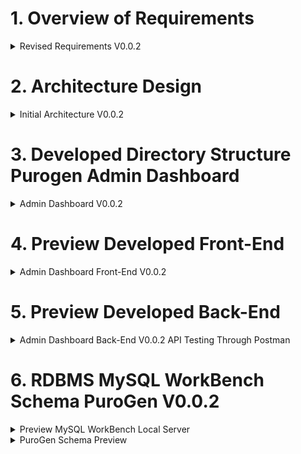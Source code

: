 # 1. Overview of Requirements
<details>
<summary>Revised Requirements V0.0.2 </summary>

## Purogen Project Briefing

### Overview
Purogen specializes in providing customers with specific machines equipped with PLC services. The company aims to enhance their offerings by sending machine data to the cloud and associating this data with specific customers and their workers through a robust web application.

### Hardware Integration
The project involves integrating machine data with cloud services, ensuring each machine's data is accurately associated with the correct customer and their workers. This integration is crucial for providing real-time data access and management capabilities through the web application.

<details>

<summary>Machine Data Parameters </summary>

***Following Parameters need to go to RDBMS at AWS Cloud***
- Customer ID
- Machine ID
- Machine Location
- Processes
- Recipe
- Weight
- Mass
- Strain
- Terpene Name
- Manufacturer Name
- Injection Volume
- Injections
- Operator
- Customer Name
- Chamber
- Temporary1
- Temporary2
- Temporary3
- Created At
- Updated At

</details>

## Web Application Functionality
The web application will provide the following functionalities:

- **Registration:**
  - Admins can register customers, machines, and workers.
- **Assignment:**
  - Admins can assign machines to customers and workers to specific machines.
- **Data Monitoring:**
  - Real-time machine data monitoring for admins, customers, and workers.
- **Access Control:**
  - Fine-grained access control managed by admins and customers.

## Dashboards

### 1. Admin Dashboard
The Admin Dashboard is exclusively accessible to Purogen administrators. This dashboard provides comprehensive control over the system, including:

- **Customer Management:**
  - Register new customers.
  - Edit or delete existing customer information.
- **Machine Management:**
  - Register new machines and assign them to customers.
  - Edit or delete machine information.
- **Worker Management:**
  - Register new workers and assign them to customers and specific machines.
  - Edit or delete worker information.
- **Data Monitoring:**
  - View machine data for all customers.
- **Access Control:**
  - Manage customer and worker access to their respective dashboards.

### 2. Customer Dashboard
The Customer Dashboard is designed for customer use, providing access to relevant information and control over their workers and machines:

- **Machine Overview:**
  - View the list of machines registered and assigned to them by the admin.
  - Monitor machine data in real-time.
- **Worker Overview:**
  - View the list of workers registered and assigned to them by the admin.
- **Worker Management:**
  - Assign or unassign workers to/from machines.
  - Edit or delete worker information.
- **Access Control:**
  - Manage worker access to their dashboards.

### 3. Worker Dashboard
The Worker Dashboard is tailored for individual workers, offering a focused view of their assigned machines:

- **Machine Data:**
  - Access and monitor data from machines assigned to them.
- **Personal Access:**
  - Only registered workers can access this dashboard.

By implementing these features, Purogen aims to enhance their service offerings, streamline machine data management, and improve overall customer satisfaction.
</details>

<!-- --------------------------------------------- -->

# 2. Architecture Design
<details>
<summary>Initial Architecture V0.0.2</summary>

## V0.0.1
![architecture0.0.1](./assets/previewArchitecture/architectureV0.0.1.png)
## V0.0.2
![architecture0.0.2](./assets/previewArchitecture/architectureV0.0.2.png)

</details>
<!-- ---------------------------------------------- -->

# 3. Developed Directory Structure Purogen Admin Dashboard

<details>
<summary>Admin Dashboard V0.0.2 </summary>

```bash
purogen_website
├── assets
|  ├── architecture.png
|  ├── preview_dashboard.png
|  └── preview_login.png
├── client
|  ├── index.html
|  ├── package-lock.json
|  ├── package.json
|  ├── src
|  |  ├── App.css
|  |  ├── App.css.map
|  |  ├── App.jsx
|  |  ├── App.scss
|  |  ├── Assets
|  |  |  ├── aldi.jpg
|  |  |  ├── bannerImg.jpeg
|  |  |  ├── dadang.jpg
|  |  |  ├── gilbert.jpg
|  |  |  ├── images (1).png
|  |  |  ├── images (10).png
|  |  |  ├── images (2).png
|  |  |  ├── images (3).png
|  |  |  ├── images (4).png
|  |  |  ├── images (5).png
|  |  |  ├── images (6).png
|  |  |  ├── images (7).png
|  |  |  ├── images (8).png
|  |  |  ├── images (9).png
|  |  |  ├── logo.png
|  |  |  ├── purogen.png
|  |  |  ├── purogen_horizontal.png
|  |  |  └── video.mp4
|  |  ├── Components
|  |  |  ├── Actions
|  |  |  |  ├── Customers.jsx
|  |  |  |  ├── Machines.jsx
|  |  |  |  └── Users.jsx
|  |  |  ├── AssignmentMU
|  |  |  |  ├── RegisteredMachineInfo.jsx
|  |  |  |  └── RegisterMachine.jsx
|  |  |  ├── Dashboard
|  |  |  |  ├── BodySection
|  |  |  |  |  ├── ActivitySection
|  |  |  |  |  |  ├── activity.scss
|  |  |  |  |  |  ├── MachineDataActivity.jsx
|  |  |  |  |  |  └── MachineListingActivity.jsx
|  |  |  |  |  ├── Body.jsx
|  |  |  |  |  ├── ListingSection
|  |  |  |  |  |  └── Listing.jsx
|  |  |  |  |  └── TopSection
|  |  |  |  |     └── Top.jsx
|  |  |  |  ├── Dashboard.jsx
|  |  |  |  └── SideBarSection
|  |  |  |     ├── sidebar.css
|  |  |  |     ├── sidebar.css.map
|  |  |  |     ├── Sidebar.jsx
|  |  |  |     └── sidebar.scss
|  |  |  ├── LittleBlocks
|  |  |  |  └── DropDownRegisters.jsx
|  |  |  ├── Login
|  |  |  |  ├── Login.css
|  |  |  |  ├── Login.css.map
|  |  |  |  ├── Login.jsx
|  |  |  |  └── Login.scss
|  |  |  ├── NotFound
|  |  |  |  └── NotFound.jsx
|  |  |  └── Register
|  |  |     ├── Customer
|  |  |     |  ├── RegisterCustomer.jsx
|  |  |     |  └── RegisteredCustomerInfo.jsx
|  |  |     ├── Machine
|  |  |     |  ├── RegisteredMachineInfo.jsx
|  |  |     |  └── RegisterMachine.jsx
|  |  |     └── User
|  |  |        ├── RegisteredUserInfo.jsx
|  |  |        └── RegisterUser.jsx
|  |  ├── dustBin
|  |  |  └── AssignmentMachinesUsers.jsx
|  |  ├── hooks
|  |  |  ├── AuthContext.jsx
|  |  |  └── authenticationReducer.jsx
|  |  ├── main.jsx
|  |  ├── Routes
|  |  |  ├── index.jsx
|  |  |  ├── privateRoutes.jsx
|  |  |  └── routes.jsx
|  |  ├── store
|  |  |  ├── actions
|  |  |  |  └── authActions.jsx
|  |  |  ├── index.jsx
|  |  |  ├── reducers
|  |  |  |  └── authenticationReducer.jsx
|  |  |  └── store.jsx
|  |  ├── styles
|  |  |  ├── base
|  |  |  |  ├── root.scss
|  |  |  |  ├── typography.scss
|  |  |  |  └── utilites.scss
|  |  |  ├── dashboard
|  |  |  |  ├── bodySection
|  |  |  |  |  ├── activity
|  |  |  |  |  |  └── activity.scss
|  |  |  |  |  ├── body.scss
|  |  |  |  |  ├── listings
|  |  |  |  |  |  └── listing.scss
|  |  |  |  |  └── top
|  |  |  |  |     └── top.scss
|  |  |  |  ├── dashboard.scss
|  |  |  |  └── sidebar
|  |  |  |     └── sidebar.scss
|  |  |  ├── LittleBlocks
|  |  |  |  ├── download_buttons.scss
|  |  |  |  └── edit_delete_buttons.scss
|  |  |  ├── mediaQueries
|  |  |  |  └── mediaQueries.scss
|  |  |  ├── Modals
|  |  |  |  └── actionModals.scss
|  |  |  ├── register
|  |  |  |  └── register.scss
|  |  |  └── signin
|  |  |     └── signin.scss
|  |  └── utils
|  |     └── PrivateRoute.jsx
|  └── vite.config.js
├── package-lock.json
├── readme.md
├── rquirements
|  ├── check list.odt
|  ├── locked requirements.pdf
|  ├── progress.docx
|  ├── PurogenAdminDashboardV0.0.1.pdf
|  ├── Requirements Locked V0.0.1.pdf
|  ├── Requirements Locked V0.0.2.pdf
|  └── todo 0.0.2.txt
└── server
   ├── index.js
   ├── package-lock.json
   ├── package.json
   └── src
      ├── config
      |  ├── database.js
      |  └── purogen_database_design.sql
      ├── middleware
      |  ├── dataValidator.js
      |  └── tokenValidator.js
      ├── models
      |  ├── AdminRegistrationModel.js
      |  ├── AdminSessionsModel.js
      |  ├── CustomerMachineDataModel.js
      |  ├── CustomerRegistrationModel.js
      |  ├── ignoreCustomerMachineAssignmentModel.js
      |  ├── ignoreCustomerUserAssignmentModel.js
      |  ├── MachineRegistrationModel.js
      |  ├── UserMachineAssignmentModel.js
      |  └── UserRegistrationModel.js
      └── routes
         ├── AssignmentRoutes
         |  ├── ignoreCustomerMachineAssinment.js
         |  ├── ignoreCustomerUserAssinment.js
         |  └── UserMachineAssignment.js
         ├── AuthRoutes
         |  ├── LogOut.js
         |  └── SignIn.js
         ├── DeleteRoutes
         |  ├── DeleteCustomer.js
         |  ├── DeleteMachine.js
         |  └── DeleteUser.js
         ├── EditRoutes
         |  ├── EditCustomer.js
         |  ├── EditMachine.js
         |  └── EditUser.js
         ├── RegistrationRoutes
         |  ├── AdminRegistrationRoute.js
         |  ├── CustomerRegistrationRoute.js
         |  ├── MachineRegistrationRoute.js
         |  └── UserRegistration.js
         ├── UpdateRoutes
         └── VisulizationDataRoutes
            ├── AllCustomersMachinesData.js
            ├── AllRegisteredCustomers.js
            ├── AllRegisteredMachines.js
            ├── AllRegisteredUsers.js
            ├── ParticularCustomerMachineData.js
            └── ParticularCustomerMachines.js
```

</details>
<!-- ---------------------------------------------- -->

# 4. Preview Developed Front-End 

<details>
<summary> Admin Dashboard Front-End V0.0.2 </summary>

## Front-End Preview
### Sign In
![SignIn](./assets/previewDeveloped/login.png)


### Dashboard
![Dashboard](./assets/previewDeveloped/Dashboard.png)

### Machine Data Modal
![DashboardModal](./assets/previewDeveloped/FilterDataModal.png)

### Downloaded Machine Data
![Download](./assets/previewDeveloped/DownloadedFileExcel.png)

### Registrations
![Registrations](./assets/previewDeveloped/Registrations.png)

### Actions
![Actions](./assets/previewDeveloped/DeleteEditActions.png)

### Edit Action
![Edit](./assets/previewDeveloped/EditModal.png)

### Delete Action
![Delete](./assets/previewDeveloped/DeleteModal.png)

</details>

# 5. Preview Developed Back-End

<details>

<summary>Admin Dashboard Back-End V0.0.2 API Testing Through Postman</summary>

### Postman Back-End Testing
![BACKEND API](./assets/previewDeveloped/APITestingPostman.png)
</details>

# 6. RDBMS MySQL WorkBench Schema PuroGen V0.0.2

<details>

<summary>Preview MySQL WorkBench Local Server</summary>

## MySQL WorkBench Local Server
![MySQLWorkBench](./assets/previewDeveloped/RDBMSsQLworkBench.png)


</details>
<details>
<summary>PuroGen Schema Preview</summary>
<ul>

<details>
<summary>V0.0.1</summary>

```bash
=========================================================
                    REQUIEMENTS 0.0.1
=========================================================

-- Create the purogen database
CREATE DATABASE IF NOT EXISTS purogen;

-- Switch to the purogen database
USE purogen;

-- Create the Users table
CREATE TABLE IF NOT EXISTS Users (
    user_id VARCHAR(36) PRIMARY KEY,
    username VARCHAR(50) UNIQUE,
    first_name VARCHAR(50),
    last_name VARCHAR(50),
    phone_number VARCHAR(15) UNIQUE,
    password VARCHAR(255),
    email VARCHAR(100) UNIQUE,
    admin BOOLEAN DEFAULT FALSE, -- New column for admin status
    created_at TIMESTAMP DEFAULT CURRENT_TIMESTAMP,
    updated_at TIMESTAMP DEFAULT CURRENT_TIMESTAMP ON UPDATE CURRENT_TIMESTAMP
);

CREATE TABLE IF NOT EXISTS User_Data (
    user_data_id VARCHAR(36) PRIMARY KEY,
    user_id VARCHAR(36),
    recipe VARCHAR(50),
    weight INT,
    mass VARCHAR(50),
    process VARCHAR(50),
    strain VARCHAR(50),
    operator VARCHAR(50),
    terpene_name VARCHAR(50),
    manufacturer_name VARCHAR(50),
    injection_volume INT,
    injections VARCHAR(50),
    customer_name VARCHAR(50),
    customer_id VARCHAR(50),
    Machine_ID VARCHAR(50),
    Machine_Location VARCHAR(50),
	created_at TIMESTAMP DEFAULT CURRENT_TIMESTAMP,
    updated_at TIMESTAMP DEFAULT CURRENT_TIMESTAMP ON UPDATE CURRENT_TIMESTAMP,
    FOREIGN KEY (user_id) REFERENCES Users(user_id) ON DELETE CASCADE
);

-- Create the User_Sessions table
CREATE TABLE IF NOT EXISTS User_Sessions (
    session_id VARCHAR(255) PRIMARY KEY,
    user_id VARCHAR(36),
    created_at TIMESTAMP DEFAULT CURRENT_TIMESTAMP,
    expires_at TIMESTAMP,
    FOREIGN KEY (user_id) REFERENCES Users(user_id) ON DELETE CASCADE
);

```
</details>

<details>
<summary>V0.0.2</summary>

```bash
=========================================================
                 REQUIEMENTS 0.0.2
=========================================================

-- Create the purogen database
CREATE DATABASE IF NOT EXISTS purogen;

-- Switch to the purogen database
USE purogen;

CREATE TABLE IF NOT EXISTS Admins_Table (
    admin_id VARCHAR(36) PRIMARY KEY,
    username VARCHAR(50) UNIQUE,
    first_name VARCHAR(50),
    last_name VARCHAR(50),
    phone_number VARCHAR(15) UNIQUE,
    password VARCHAR(255),
    email VARCHAR(100) UNIQUE,
    created_at TIMESTAMP DEFAULT CURRENT_TIMESTAMP,
    updated_at TIMESTAMP DEFAULT CURRENT_TIMESTAMP ON UPDATE CURRENT_TIMESTAMP
);

-- Create the Customers table
CREATE TABLE IF NOT EXISTS Customers_Table (
    customer_id VARCHAR(36) PRIMARY KEY,
    username VARCHAR(50) UNIQUE,
    box_name VARCHAR(50) UNIQUE,
    first_name VARCHAR(50),
    last_name VARCHAR(50),
    phone_number VARCHAR(15) UNIQUE,
    password VARCHAR(255),
    email VARCHAR(100) UNIQUE,
    created_at TIMESTAMP DEFAULT CURRENT_TIMESTAMP,
    updated_at TIMESTAMP DEFAULT CURRENT_TIMESTAMP ON UPDATE CURRENT_TIMESTAMP
);

-- Create the Users table with a reference to the Customers table
CREATE TABLE IF NOT EXISTS Users_Table (
    user_id VARCHAR(36) PRIMARY KEY,
    customer_id VARCHAR(36),
    username VARCHAR(50) UNIQUE,
    first_name VARCHAR(50),
    last_name VARCHAR(50),
    phone_number VARCHAR(15) UNIQUE,
    password VARCHAR(255),
    email VARCHAR(100) UNIQUE,
    created_at TIMESTAMP DEFAULT CURRENT_TIMESTAMP,
    updated_at TIMESTAMP DEFAULT CURRENT_TIMESTAMP ON UPDATE CURRENT_TIMESTAMP,
    FOREIGN KEY (customer_id) REFERENCES Customers_Table(customer_id)
);

-- Create the Machine_Registration table with a reference to the Customers table
CREATE TABLE IF NOT EXISTS Machine_Registration_Table (
    machine_register_id VARCHAR(36) PRIMARY KEY,
    customer_id VARCHAR(36),
    machine_id VARCHAR(50) UNIQUE,
    machine_location VARCHAR(50),
    created_at TIMESTAMP DEFAULT CURRENT_TIMESTAMP,
    updated_at TIMESTAMP DEFAULT CURRENT_TIMESTAMP ON UPDATE CURRENT_TIMESTAMP,
    FOREIGN KEY (customer_id) REFERENCES Customers_Table(customer_id)
);

-- Create the Customers_Machine_Data table
CREATE TABLE IF NOT EXISTS Customers_Machine_Data_Table (
    customers_machine_data_id VARCHAR(36) PRIMARY KEY,
    customer_id VARCHAR(36),
    machine_id VARCHAR(50),
    machine_location VARCHAR(50),
    processes VARCHAR(50),
    recipe VARCHAR(50),
    weight INT,
    mass VARCHAR(50),
    strain VARCHAR(50),
    terpene_name VARCHAR(50),
    manufacturer_name VARCHAR(50),
    injection_volume INT,
    injections VARCHAR(50),
    operator VARCHAR(50),
    customer_name VARCHAR(50),
    chamber VARCHAR(50),
    temporary1 VARCHAR(50),
    temporary2 VARCHAR(50),
    temporary3 VARCHAR(50),
    created_at TIMESTAMP DEFAULT CURRENT_TIMESTAMP,
    updated_at TIMESTAMP DEFAULT CURRENT_TIMESTAMP ON UPDATE CURRENT_TIMESTAMP,
    FOREIGN KEY (customer_id) REFERENCES Customers_Table(customer_id) ON DELETE CASCADE,
    FOREIGN KEY (machine_id) REFERENCES Machine_Registration_Table(machine_id) ON DELETE CASCADE
);

-- Create the Admin_Sessions table
CREATE TABLE IF NOT EXISTS Admin_Sessions (
    admin_session_id VARCHAR(255) PRIMARY KEY,
    admin_id VARCHAR(36),
    created_at TIMESTAMP DEFAULT CURRENT_TIMESTAMP,
    expires_at TIMESTAMP,
    FOREIGN KEY (admin_id) REFERENCES Admins_Table(admin_id) ON DELETE CASCADE
);

-- Create the Customer_Sessions table
CREATE TABLE IF NOT EXISTS Customer_Sessions (
    customer_session_id VARCHAR(255) PRIMARY KEY,
    customer_id VARCHAR(36),
    created_at TIMESTAMP DEFAULT CURRENT_TIMESTAMP,
    expires_at TIMESTAMP,
    FOREIGN KEY (customer_id) REFERENCES Customers_Table(customer_id) ON DELETE CASCADE
);

-- Create the User_Sessions table
CREATE TABLE IF NOT EXISTS User_Sessions (
    user_session_id VARCHAR(255) PRIMARY KEY,
    user_id VARCHAR(36),
    created_at TIMESTAMP DEFAULT CURRENT_TIMESTAMP,
    expires_at TIMESTAMP,
    FOREIGN KEY (user_id) REFERENCES Users_Table(user_id) ON DELETE CASCADE
);

CREATE TABLE IF NOT EXISTS User_Machine_Assignment_Table (
    user_machine_assignment_id VARCHAR(36) PRIMARY KEY DEFAULT (UUID()),
    customer_id VARCHAR(36) NOT NULL,
    machine_register_id VARCHAR(36) NOT NULL,
    user_id VARCHAR(36) NOT NULL,
    created_at TIMESTAMP DEFAULT CURRENT_TIMESTAMP,
    updated_at TIMESTAMP DEFAULT CURRENT_TIMESTAMP ON UPDATE CURRENT_TIMESTAMP,
    FOREIGN KEY (customer_id) REFERENCES Customers_Table(customer_id) ON DELETE CASCADE,
    FOREIGN KEY (machine_id) REFERENCES Machines_Table(machine_register_id) ON DELETE CASCADE,
    FOREIGN KEY (user_id) REFERENCES Users_Table(user_id) ON DELETE CASCADE
);

-- Triggers when data come from machine to cloud 
CREATE DEFINER=`root`@`localhost` TRIGGER `customers_machine_data_table_BEFORE_INSERT` BEFORE INSERT ON `customers_machine_data_table` FOR EACH ROW BEGIN
    DECLARE machineCustomerID CHAR(36);
    DECLARE newUUID CHAR(36);

    -- Generate a new UUID for customers_machine_data_id
    SET newUUID = UUID();

    -- Fetch the customer_id from the machines_table
    SELECT customer_id INTO machineCustomerID
    FROM machines_table
    WHERE machine_id = NEW.machine_id;

    -- Set the customer_id and customers_machine_data_id in the new customers_machine_data_table record
    SET NEW.customer_id = machineCustomerID;
    SET NEW.customers_machine_data_id = newUUID;
END


```
</details>
</ul>

</details>

